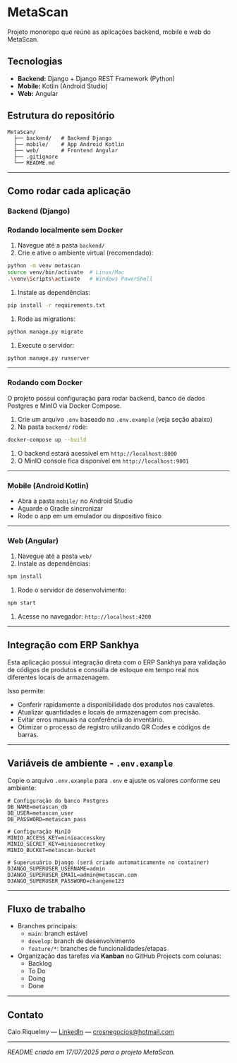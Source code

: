 # MetaScan

Projeto monorepo que reúne as aplicações backend, mobile e web do MetaScan.

## Tecnologias

- **Backend:** Django + Django REST Framework (Python)
- **Mobile:** Kotlin (Android Studio)
- **Web:** Angular

## Estrutura do repositório

```
MetaScan/
  ├── backend/   # Backend Django
  ├── mobile/    # App Android Kotlin
  ├── web/       # Frontend Angular
  ├── .gitignore
  └── README.md
```

---

## Como rodar cada aplicação

### Backend (Django)

### Rodando localmente sem Docker

1. Navegue até a pasta `backend/`
2. Crie e ative o ambiente virtual (recomendado):

```bash
python -m venv metascan
source venv/bin/activate  # Linux/Mac
.\venv\Scripts\activate   # Windows PowerShell
```

1. Instale as dependências:

```bash
pip install -r requirements.txt
```

1. Rode as migrations:

```bash
python manage.py migrate
```

1. Execute o servidor:

```bash
python manage.py runserver
```

---

### Rodando com Docker

O projeto possui configuração para rodar backend, banco de dados Postgres e MinIO via Docker Compose.

1. Crie um arquivo `.env` baseado no `.env.example` (veja seção abaixo)
2. Na pasta `backend/` rode:

```bash
docker-compose up --build
```

1. O backend estará acessível em `http://localhost:8000`
2. O MinIO console fica disponível em `http://localhost:9001`

---

### Mobile (Android Kotlin)

- Abra a pasta `mobile/` no Android Studio
- Aguarde o Gradle sincronizar
- Rode o app em um emulador ou dispositivo físico

---

### Web (Angular)

1. Navegue até a pasta `web/`
2. Instale as dependências:

```bash
npm install
```

1. Rode o servidor de desenvolvimento:

```bash
npm start
```

1. Acesse no navegador: `http://localhost:4200`

---

## Integração com ERP Sankhya

Esta aplicação possui integração direta com o ERP Sankhya para validação de códigos de produtos e consulta de estoque em tempo real nos diferentes locais de armazenagem.

Isso permite:

- Conferir rapidamente a disponibilidade dos produtos nos cavaletes.
- Atualizar quantidades e locais de armazenagem com precisão.
- Evitar erros manuais na conferência do inventário.
- Otimizar o processo de registro utilizando QR Codes e códigos de barras.

---

## Variáveis de ambiente - `.env.example`

Copie o arquivo `.env.example` para `.env` e ajuste os valores conforme seu ambiente:

```
# Configuração do banco Postgres
DB_NAME=metascan_db
DB_USER=metascan_user
DB_PASSWORD=metascan_pass

# Configuração MinIO
MINIO_ACCESS_KEY=minioaccesskey
MINIO_SECRET_KEY=miniosecretkey
MINIO_BUCKET=metascan-bucket

# Superusuário Django (será criado automaticamente no container)
DJANGO_SUPERUSER_USERNAME=admin
DJANGO_SUPERUSER_EMAIL=admin@metascan.com
DJANGO_SUPERUSER_PASSWORD=changeme123
```

---

## Fluxo de trabalho

- Branches principais:
    - `main`: branch estável
    - `develop`: branch de desenvolvimento
    - `feature/*`: branches de funcionalidades/etapas
- Organização das tarefas via **Kanban** no GitHub Projects com colunas:
    - Backlog
    - To Do
    - Doing
    - Done

---

## Contato

Caio Riquelmy — [LinkedIn](https://www.linkedin.com/in/caioriquelmy/) — crosnegocios@hotmail.com

---

*README criado em 17/07/2025 para o projeto MetaScan.*
